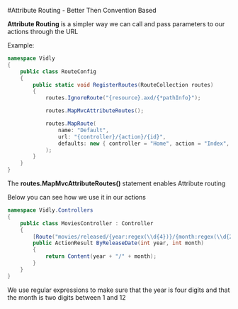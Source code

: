 #Attribute Routing - Better Then Convention Based

**Attribute Routing** is a simpler way we can call and pass parameters to our actions through the URL

Example:

```cs
namespace Vidly
{
    public class RouteConfig
    {
        public static void RegisterRoutes(RouteCollection routes)
        {
            routes.IgnoreRoute("{resource}.axd/{*pathInfo}");

            routes.MapMvcAttributeRoutes();

            routes.MapRoute(
                name: "Default",
                url: "{controller}/{action}/{id}",
                defaults: new { controller = "Home", action = "Index", id = UrlParameter.Optional }
            );
        }
    }
}
```

The **routes.MapMvcAttributeRoutes()** statement enables Attribute routing

Below you can see how we use it in our actions

```cs
namespace Vidly.Controllers
{
    public class MoviesController : Controller
    {
        [Route("movies/released/{year:regex(\\d{4})}/{month:regex(\\d{2}):range(1,12)}")]
        public ActionResult ByReleaseDate(int year, int month)
        {
            return Content(year + "/" + month);
        }
    }
}
```

We use regular expressions to make sure that the year is four digits and that the month is two digits between 1 and 12
